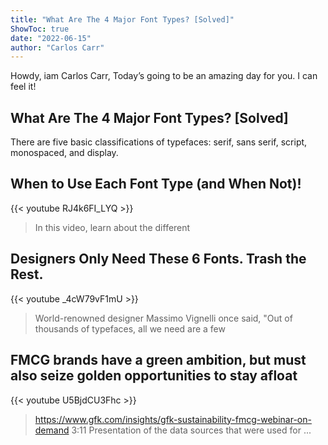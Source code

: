 ```yaml
---
title: "What Are The 4 Major Font Types? [Solved]"
ShowToc: true 
date: "2022-06-15"
author: "Carlos Carr" 
---
```


Howdy, iam Carlos Carr, Today’s going to be an amazing day for you. I can feel it!
## What Are The 4 Major Font Types? [Solved]
There are five basic classifications of typefaces: serif, sans serif, script, monospaced, and display.

## When to Use Each Font Type (and When Not)!
{{< youtube RJ4k6FI_LYQ >}}
>In this video, learn about the different 

## Designers Only Need These 6 Fonts. Trash the Rest.
{{< youtube _4cW79vF1mU >}}
>World-renowned designer Massimo Vignelli once said, "Out of thousands of typefaces, all we need are a few 

## FMCG brands have a green ambition, but must also seize golden opportunities to stay afloat
{{< youtube U5BjdCU3Fhc >}}
>https://www.gfk.com/insights/gfk-sustainability-fmcg-webinar-on-demand 3:11 Presentation of the data sources that were used for ...

